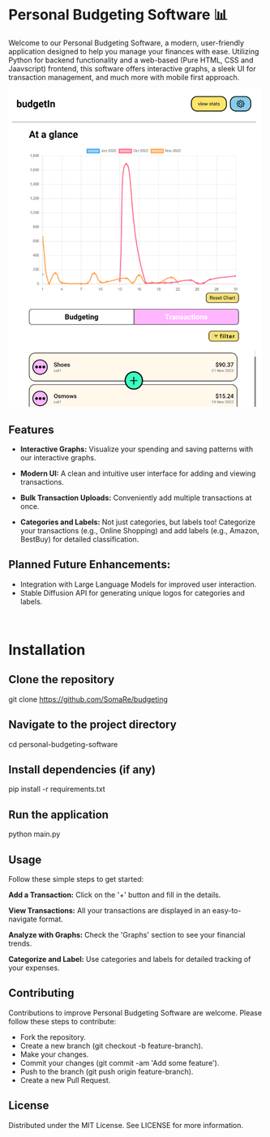 # Personal Budgeting Software 📊
Welcome to our Personal Budgeting Software, a modern, user-friendly application designed to help you manage your finances with ease. Utilizing Python for backend functionality and a web-based (Pure HTML, CSS and Jaavscript) frontend, this software offers interactive graphs, a sleek UI for transaction management, and much more with mobile first approach.

<img src="SS-UI.png" alt="UI" width="500">

## Features
- **Interactive Graphs:** Visualize your spending and saving patterns with our interactive graphs.

- **Modern UI:** A clean and intuitive user interface for adding and viewing transactions.

- **Bulk Transaction Uploads:** Conveniently add multiple transactions at once.

- **Categories and Labels:** Not just categories, but labels too! Categorize your transactions (e.g., Online Shopping) and add labels (e.g., Amazon, BestBuy) for detailed classification.

## Planned Future Enhancements:
- Integration with Large Language Models for improved user interaction.
- Stable Diffusion API for generating unique logos for categories and labels.

<br>

# Installation
## Clone the repository
git clone https://github.com/SomaRe/budgeting

## Navigate to the project directory
cd personal-budgeting-software

## Install dependencies (if any)
pip install -r requirements.txt

## Run the application
python main.py

## Usage
Follow these simple steps to get started:

**Add a Transaction:** Click on the '+' button and fill in the details.

**View Transactions:** All your transactions are displayed in an easy-to-navigate format.

**Analyze with Graphs:** Check the 'Graphs' section to see your financial trends.

**Categorize and Label:** Use categories and labels for detailed tracking of your expenses.

## Contributing
Contributions to improve Personal Budgeting Software are welcome. Please follow these steps to contribute:

- Fork the repository.
- Create a new branch (git checkout -b feature-branch).
- Make your changes.
- Commit your changes (git commit -am 'Add some feature').
- Push to the branch (git push origin feature-branch).
- Create a new Pull Request.

## License
Distributed under the MIT License. See LICENSE for more information.